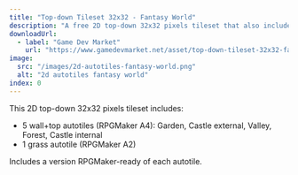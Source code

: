 ```yaml
---
title: "Top-down Tileset 32x32 - Fantasy World"
description: "A free 2D top-down 32x32 pixels tileset that also includes a version RPGMaker-ready of each autotile."
downloadUrl:
  - label: "Game Dev Market"
    url: "https://www.gamedevmarket.net/asset/top-down-tileset-32x32-fantasy-world"
image:
  src: "/images/2d-autotiles-fantasy-world.png"
  alt: "2d autotiles fantasy world"
index: 0
---
```


This 2D top-down 32x32 pixels tileset includes:

- 5 wall+top autotiles (RPGMaker A4): Garden, Castle external, Valley, Forest, Castle internal
- 1 grass autotile (RPGMaker A2)

Includes a version RPGMaker-ready of each autotile.